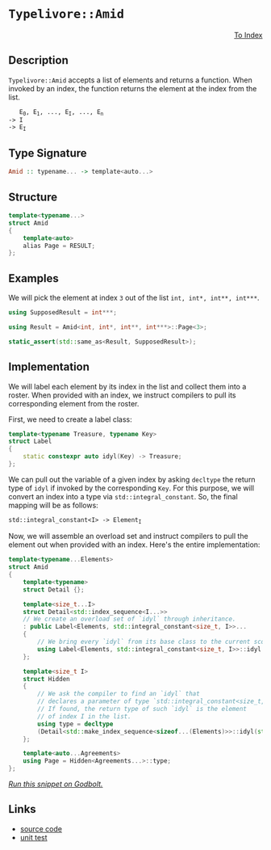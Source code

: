 <!-- Copyright 2024 Feng Mofan
SPDX-License-Identifier: Apache-2.0 -->

# `Typelivore::Amid`

<p style='text-align: right;'><a href="../../../facilities/metafunctions.md#typelivore-amid">To Index</a></p>

## Description

`Typelivore::Amid` accepts a list of elements and returns a function. When invoked by an index, the function returns the element at the index from the list.

<pre><code>   E<sub>0</sub>, E<sub>1</sub>, ..., E<sub>I</sub>, ..., E<sub>n</sub>
-> I
-> E<sub>I</sub></code></pre>

## Type Signature

```Haskell
Amid :: typename... -> template<auto...>
```

## Structure

```C++
template<typename...>
struct Amid
{
    template<auto>
    alias Page = RESULT;
};
```

## Examples

We will pick the element at index `3` out of the list `int, int*, int**, int***`.

```C++
using SupposedResult = int***;

using Result = Amid<int, int*, int**, int***>::Page<3>;

static_assert(std::same_as<Result, SupposedResult>);
```

## Implementation

We will label each element by its index in the list and collect them into a roster.
When provided with an index, we instruct compilers to pull its corresponding element from the roster.

First, we need to create a label class:

```C++
template<typename Treasure, typename Key>
struct Label
{ 
    static constexpr auto idyl(Key) -> Treasure;
};
```

We can pull out the variable of a given index by asking `decltype` the return type of `idyl` if invoked by the corresponding `Key`.
For this purpose, we will convert an index into a type via `std::integral_constant`.
So, the final mapping will be as follows:

<pre><code>std::integral_constant&lt;I&gt; -> Element<sub>I</sub></code></pre>

Now, we will assemble an overload set and instruct compilers to pull the element out when provided with an index. Here's the entire implementation:

```C++
template<typename...Elements>
struct Amid
{
    template<typename>
    struct Detail {};

    template<size_t...I>
    struct Detail<std::index_sequence<I...>>
    // We create an overload set of `idyl` through inheritance.
    : public Label<Elements, std::integral_constant<size_t, I>>...
    {
        // We bring every `idyl` from its base class to the current scope.
        using Label<Elements, std::integral_constant<size_t, I>>::idyl...;
    };

    template<size_t I>
    struct Hidden
    {
        // We ask the compiler to find an `idyl` that
        // declares a parameter of type `std::integral_constant<size_t, I>`.
        // If found, the return type of such `idyl` is the element
        // of index I in the list.
        using type = decltype
        (Detail<std::make_index_sequence<sizeof...(Elements)>>::idyl(std::integral_constant<size_t, I>{}));
    };

    template<auto...Agreements>
    using Page = Hidden<Agreements...>::type;
};
```

[*Run this snippet on Godbolt.*](https://godbolt.org/#z:OYLghAFBqd5QCxAYwPYBMCmBRdBLAF1QCcAaPECAMzwBtMA7AQwFtMQByARg9KtQYEAysib0QXACx8BBAKoBnTAAUAHpwAMvAFYTStJg1DIApACYAQuYukl9ZATwDKjdAGFUtAK4sGIAMykrgAyeAyYAHI%2BAEaYxCAAHKQADqgKhE4MHt6%2BASlpGQKh4VEssfFJdpgOmUIETMQE2T5%2BgVU1AnUNBMWRMXGJtvWNzbltwz1hfWUDCQCUtqhexMjsHOb%2BYcjeWADUJv5uXo60hACeB9gmGgCCG1s7mPuHyAoE6FhUl9d3twSYLGSBn%2BBzcBDOyUYrCeABViJgmAplphSLtwZDmGxdgBpTAXfxXW5vYheBy7YJMWK0H4mADsFn2t12zN2byYjmQuzQDDemFUyWIuyYx1Quzw6DOtAguLOc12AFpLrs4QikfCDlZbnSACIaml/AFA9mYUHoqFsAB0Vuw9DYggU3yJBBJZJuLHFNPpPxZaMNwJNhzNmIDhJuPuJpIIu21mHqdH2Xtpuv8mt%2BYZZ/0B/tB6QAXpgAPoEK0WgCSjvTzIjZJjcephze6BAIDCWFUBaUAEcvIxVqDSyXvgTvSyAPSj3YAdSeyHhxqFDF2qAAbnFaKgmOhWbGl1R9gA2DTiyUmQ9ohDEJbABBihgIOKEQyrC0j5kgXbJLzRU6cilU0E2gCjAEAoqKNs2YT/MAxBiAW3JsoIOZ4PmRaouWw4EoOTIsnSqY%2Bj645Tk80TEGEwC7Jgq7EGcB5HhK1JnlQl4sGKIG7NEiIzgYCgKGiooEPeXLLPCgismgkIvth%2BG7F46RGOSlKYPWbiAXaIFge8EGCJg0GwfB9SIQ2yGFgQaFDtgEH0YOKavgmyaprZmZGiCRkoVG6GhuGzqRrsAAS4pYAwtm4bZBETtOQoKAA1ueM6oICdBxHxuw0AwW6GLRx4MRo57sqFY4Tlg2wNJgvFMB%2BDTQv8gqoHuZq0eBLbabptBwQICEEEhblmcOh6SZW%2BGEaWe78F4aWogJTzwgQyyLvVtWsqSN6nnRJ5nngvGTRRtrAflzKEQtrZ8rspa3rFuynG8/XScyslkWiEJPAc2q7EVtBmntuwQLWTB0DmmkgCwTBRYWR3tl2PYMH2rmYLVJYQKpwEKHM5mWZKECNZBOkwa1%2BmGJ1MOoSd3yJtqcwozZUl2XqWpU052aHMKRAljc0GYEB9oVj6d3ycoTDAE9/gvf5HyMKCrPwhzIHWRZIAfZTdxJjTaajgAVOrGua6OPxq%2BrMLYEIMIa9rty65rWv6ncZibFDjzPG43KrMkIEVj8PPkUIXjJKkSjoAASqVXjvc8L2QRrytu3J5EB0iwfPbsboeockGomHqeCOr6cEOHBLNnzAugv4Q4OU67J4MgBaIkojQYwDCjQpXDqHDHQembsnve2kmD%2B4H72XBTqYcAstCcAArLwfgcFopCoJwbjWNYrJLCsT3WzwpAEJoQ8LFFICj5IFoaJIXC0v4GijxoZj7vuZgJEkI8cJIvAsBIGgaKQk/T7PHC8AoIDv5vKeQ9SBwFgDARAIAlgEE/KZCgEA0AJXoMQCI0JOCqASPueU%2B5JC7GAMgTkUgLRmF4N3QgJBxR6H4IIEQYh2BSBkIIRQKh1BANILoLgpAADuMFkicB4MPMeE8t4z04AAeWODA3cux0GYOwbg/BuxCFmC%2Bh4RBSUNhcDmLwQBWgFgQCQAg5IiUyBwMMcYkAwApBmD4HQaqf8IDRGEdEMIDQzh8N4M45g1FRHRG0NUQB68EFqVEQwWgbjWFYGiF4YAbgxC0D/twXgWAgZGHEBEvA8IairgSdPPk1RjhrHXljB%2B09TgkVcR4LAwjnR4Bfok0gVFohdxjCk4ApwjBbwWFQAwwAFAADU8CYE4aIjE7iGHCFEOIehVD5BKDUMI9h%2BhDDGAXpYfQeBoh/0gAsVAztMgJPlI2Z6phLDWDMF/KipEsBbIgAsdojhnAQFcKMPwHCQhTFKOUPQPtChZE8C0b5BQHkMF6J8gYHD7m1AmC8vQkLOgTFBf0eIELoX/NyCi7oiKZjIrucvVYEgBEcHHh/YR39pEYKwTgvBBCD7KIRvgIggoNFaI3p0hY95NwDFuaQXekh/AWgAJz%2BFpJII%2BZhJCHnPvuAV%2BhOBP1IC/fwXALT7i4PuBIAqEhqv3lwUeQr9wktYd/X%2B/9WVAL0eA/RkCJHHHIJQMxSCUFsE4A0Fgy5aTynKsVeSXABUWmVbkhl5CmwcJmTQqZ0gZlMPmaw3Q1juFMF4YkwlxLP68G/uI6BxwpGuvdZ6rkBgfV%2BoDSo%2BKRikH7GtmYFlOjgFWodXEO18Cy3mNzR671liBVcHfjQd6cR7GONYZ41xYzh3eN8f4sZQTgIhLCcIyJ0TYm0HiWM5Jyy0nT3wJkxw2ThF5OQAUsZxThFlJgtRSpaxp41LqevRpzSATrrIp0vgPT%2BmDOGaM%2BpYbJl0MjbIaNLDp5xqWR0k5Vg1llJuTsvZ7VOCHPeMc1ZFhznpsueKUq8A7lKX8ZkFwaUYVvLSlir5HCfnAoI/kdIwLiPgtsNhjoDAugjDRa8uj9hgVMcmCUJFsLUU5FY2yRoNGcWLGWPizRsqiVCKNZwIUxA3Ueq9YW8ivr/WHy%2BrgMhTK141rZaQDlWB4jcofvKxVfqj60j1bSU%2BkhxXYI4WmkRP9bCmtrRa%2BAVqoEwKbQ25BqCOCurkSwBQy5OTLlU/6N4JCg1XMobIcNv7xkAYWXkBNSb%2BGSdTaSsRNqowLUCzg4LoXdjhb9ZFqMEBVHlvUdbfwunzUgIMS2pBPnmsDFC97AspWCzlcrvJ7BNi%2B3EAHU4lx1FR1jbOD4vxDgp3xWCaE8Jm7MBRJiXEhJ6812pMvUkjJOHd2sP3Ye%2Bpx7WGnoqRgHbG9SI3t4HepQLTH0dIa90/mb6hkjMYGM79tCJB/sYXMwDOg8jKZQEh9ZmzMMzxgzyTgo5wJgbORcuIVyMPbLYzhx5zyWN6Hedx7FgKqOZAo2RzIwnYX0Y43xgFELKdQsxR8njGLmP8d4wz/HJHcViboSm6TX9ZMFd2EVsLEXjRvA0zFytSr6u6PZQiQzlBCWmZAGYP1/h/CjwvsfN%2B6vaTqsNfz5zf8AF6d5aPQVo8EhXwFZIAVp9hVcECA/fwfP02cG0Xph%2BxCDdu%2Bc25hYVF0jOEkEAA%3D)

## Links

- [source code](../../../../conceptrodon/descend/typelivore/amid.hpp)
- [unit test](../../../../tests/unit/metafunctions/typelivore/amid.test.hpp)
